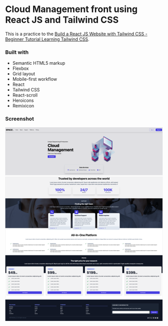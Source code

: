 # Cloud Management front using React JS and Tailwind CSS

This is a practice to the [Build a React JS Website with Tailwind CSS - Beginner Tutorial Learning Tailwind CSS](https://www.youtube.com/watch?v=TVQnhcVFTVs&t=1504s).

### Built with

- Semantic HTML5 markup
- Flexbox
- Grid layout
- Mobile-first workflow
- React
- Tailwind CSS
- React-scroll
- Heroicons
- Remixicon

### Screenshot

![desktop](src/assets/desktop1.png)
![mobile](src/assets/desktop2.png)
